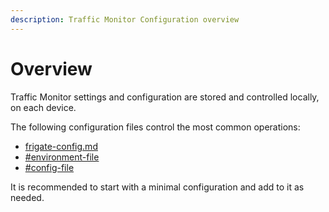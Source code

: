 ```yaml
---
description: Traffic Monitor Configuration overview
---
```


# Overview

Traffic Monitor settings and configuration are stored and controlled locally, on each device.&#x20;

The following configuration files control the most common operations:

* [frigate-config.md](frigate-config.md "mention")
* [#environment-file](node-red-config.md#environment-file "mention")
* [#config-file](node-red-config.md#config-file "mention")

It is recommended to start with a minimal configuration and add to it as needed.
